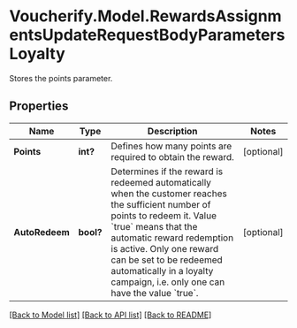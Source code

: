# Voucherify.Model.RewardsAssignmentsUpdateRequestBodyParametersLoyalty
Stores the points parameter.

## Properties

Name | Type | Description | Notes
------------ | ------------- | ------------- | -------------
**Points** | **int?** | Defines how many points are required to obtain the reward. | [optional] 
**AutoRedeem** | **bool?** | Determines if the reward is redeemed automatically when the customer reaches the sufficient number of points to redeem it. Value &#x60;true&#x60; means that the automatic reward redemption is active. Only one reward can be set to be redeemed automatically in a loyalty campaign, i.e. only one can have the value &#x60;true&#x60;. | [optional] 

[[Back to Model list]](../README.md#documentation-for-models) [[Back to API list]](../README.md#documentation-for-api-endpoints) [[Back to README]](../README.md)

